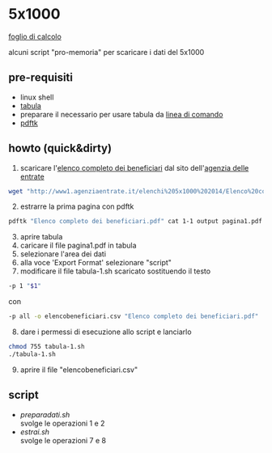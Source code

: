 # 5x1000
[foglio di calcolo](https://docs.google.com/spreadsheets/d/1B4OyWiPpes-0HE0-e3jBXHFbXjBQ-ZF2rt-yJowId0k/edit?usp=sharing)

alcuni script "pro-memoria" per scaricare i dati del 5x1000
## pre-requisiti
- linux shell
- [tabula](http://tabula.tecnology)
- preparare il necessario per usare tabula da [linea di comando](https://github.com/tabulapdf/tabula-extractor/wiki/Using-the-command-line-tabula-extractor-tool)
- [pdftk](https://www.pdflabs.com/tools/pdftk-the-pdf-toolkit/)


## howto (quick&dirty)
1. scaricare l'[elenco completo dei beneficiari](http://www1.agenziaentrate.it/elenchi%205x1000%202014/Elenco%20completo%20dei%20beneficiari.pdf) dal sito dell'[agenzia delle entrate](http://www.agenziaentrate.gov.it) 

```bash
wget "http://www1.agenziaentrate.it/elenchi%205x1000%202014/Elenco%20completo%20dei%20beneficiari.pdf"
```

2. estrarre la prima pagina con pdftk

```bash
pdftk "Elenco completo dei beneficiari.pdf" cat 1-1 output pagina1.pdf
```
3. aprire tabula
4. caricare il file pagina1.pdf in tabula
5. selezionare l'area dei dati
6. alla voce 'Export Format' selezionare "script"
7. modificare il file tabula-1.sh scaricato sostituendo il testo
```bash
-p 1 "$1"  
```
con 
```bash
-p all -o elencobeneficiari.csv "Elenco completo dei beneficiari.pdf"
```
8. dare i permessi di esecuzione allo script e lanciarlo
```bash
chmod 755 tabula-1.sh
./tabula-1.sh
```
9. aprire il file "elencobeneficiari.csv"

## script
- *preparadati.sh*<br/>svolge le operazioni 1 e 2
- *estrai.sh*<br/>svolge le operazioni 7 e 8
